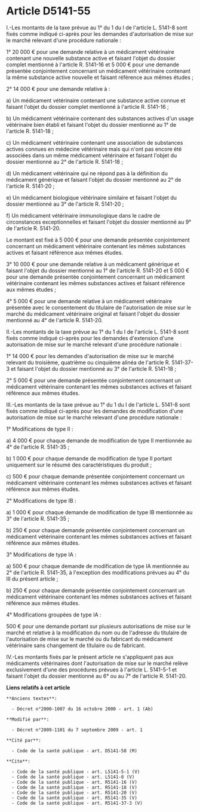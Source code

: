 # Article D5141-55

I.-Les montants de la taxe prévue au 1° du 1 du I de l'article L. 5141-8 sont fixés comme indiqué ci-après pour les demandes
d'autorisation de mise sur le marché relevant d'une procédure nationale : 

1° 20 000 € pour une demande relative à un médicament vétérinaire contenant une nouvelle substance active et faisant l'objet
du dossier complet mentionné à l'article R. 5141-16 et 5 000 € pour une demande présentée conjointement concernant un
médicament vétérinaire contenant la même substance active nouvelle et faisant référence aux mêmes études ; 

2° 14 000 € pour une demande relative à : 

a) Un médicament vétérinaire contenant une substance active connue et faisant l'objet du dossier complet mentionné à
l'article R. 5141-16 ; 

b) Un médicament vétérinaire contenant des substances actives d'un usage vétérinaire bien établi et faisant l'objet du
dossier mentionné au 1° de l'article R. 5141-18 ; 

c) Un médicament vétérinaire contenant une association de substances actives connues en médecine vétérinaire mais qui n'ont
pas encore été associées dans un même médicament vétérinaire et faisant l'objet du dossier mentionné au 2° de l'article R.
5141-18 ; 

d) Un médicament vétérinaire qui ne répond pas à la définition du médicament générique et faisant l'objet du dossier
mentionné au 2° de l'article R. 5141-20 ; 

e) Un médicament biologique vétérinaire similaire et faisant l'objet du dossier mentionné au 3° de l'article R. 5141-20 ; 

f) Un médicament vétérinaire immunologique dans le cadre de circonstances exceptionnelles et faisant l'objet du dossier
mentionné au 9° de l'article R. 5141-20. 

Le montant est fixé à 5 000 € pour une demande présentée conjointement concernant un médicament vétérinaire contenant les
mêmes substances actives et faisant référence aux mêmes études. 

3° 10 000 € pour une demande relative à un médicament générique et faisant l'objet du dossier mentionné au 1° de l'article R.
5141-20 et 5 000 € pour une demande présentée conjointement concernant un médicament vétérinaire contenant les mêmes
substances actives et faisant référence aux mêmes études ; 

4° 5 000 € pour une demande relative à un médicament vétérinaire présentée avec le consentement du titulaire de
l'autorisation de mise sur le marché du médicament vétérinaire original et faisant l'objet du dossier mentionné au 4° de
l'article R. 5141-20. 

II.-Les montants de la taxe prévue au 1° du 1 du I de l'article L. 5141-8 sont fixés comme indiqué ci-après pour les demandes
d'extension d'une autorisation de mise sur le marché relevant d'une procédure nationale : 

1° 14 000 € pour les demandes d'autorisation de mise sur le marché relevant du troisième, quatrième ou cinquième alinéa de
l'article R. 5141-37-3 et faisant l'objet du dossier mentionné au 3° de l'article R. 5141-18 ; 

2° 5 000 € pour une demande présentée conjointement concernant un médicament vétérinaire contenant les mêmes substances
actives et faisant référence aux mêmes études. 

III.-Les montants de la taxe prévue au 1° du 1 du I de l'article L. 5141-8 sont fixés comme indiqué ci-après pour les
demandes de modification d'une autorisation de mise sur le marché relevant d'une procédure nationale : 

1° Modifications de type II : 

a) 4 000 € pour chaque demande de modification de type II mentionnée au 4° de l'article R. 5141-35 ; 

b) 1 000 € pour chaque demande de modification de type II portant uniquement sur le résumé des caractéristiques du produit ; 

c) 500 € pour chaque demande présentée conjointement concernant un médicament vétérinaire contenant les mêmes substances
actives et faisant référence aux mêmes études. 

2° Modifications de type IB : 

a) 1 000 € pour chaque demande de modification de type IB mentionnée au 3° de l'article R. 5141-35 ; 

b) 250 € pour chaque demande présentée conjointement concernant un médicament vétérinaire contenant les mêmes substances
actives et faisant référence aux mêmes études. 

3° Modifications de type IA : 

a) 500 € pour chaque demande de modification de type IA mentionnée au 2° de l'article R. 5141-35, à l'exception des
modifications prévues au 4° du III du présent article ; 

b) 250 € pour chaque demande présentée conjointement concernant un médicament vétérinaire contenant les mêmes substances
actives et faisant référence aux mêmes études. 

4° Modifications groupées de type IA : 

500 € pour une demande portant sur plusieurs autorisations de mise sur le marché et relative à la modification du nom ou de
l'adresse du titulaire de l'autorisation de mise sur le marché ou du fabricant du médicament vétérinaire sans changement de
titulaire ou de fabricant. 

IV.-Les montants fixés par le présent article ne s'appliquent pas aux médicaments vétérinaires dont l'autorisation de mise
sur le marché relève exclusivement d'une des procédures prévues à l'article L. 5141-5-1 et faisant l'objet du dossier
mentionné au 6° ou au 7° de l'article R. 5141-20.

**Liens relatifs à cet article**

	**Anciens textes**:

	  - Décret n°2000-1007 du 16 octobre 2000 - art. 1 (Ab)

	**Modifié par**:

	  - Décret n°2009-1101 du 7 septembre 2009 - art. 1

	**Cité par**:

	  - Code de la santé publique - art. D5141-58 (M)

	**Cite**:

	  - Code de la santé publique - art. L5141-5-1 (V)
	  - Code de la santé publique - art. L5141-8 (V)
	  - Code de la santé publique - art. R5141-16 (V)
	  - Code de la santé publique - art. R5141-18 (V)
	  - Code de la santé publique - art. R5141-20 (V)
	  - Code de la santé publique - art. R5141-35 (V)
	  - Code de la santé publique - art. R5141-37-3 (V)
